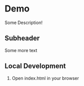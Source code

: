 # Demo

Some Description!


## Subheader

Some more text

 
## Local Development

1. Open index.html in your browser